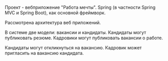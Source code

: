 Проект - вебприложение "Работа мечты". Spring (в частности Spring MVC и Spring Boot), как основной фреймворк.

Рассмотрена архитектура веб приложений.

В системе две модели: вакансии и кандидаты. Кандидаты могут публиковать резюме. Кадровики могут публиковать вакансии о работе.

Кандидаты могут откликнуться на вакансию. Кадровик может пригласить на вакансию кандидата.
